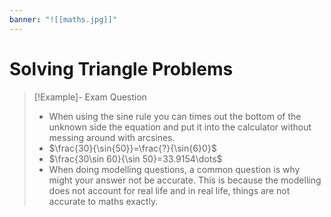 ```yaml
---
banner: "![[maths.jpg]]"
---
```

# Solving Triangle Problems

> [!Example]- Exam Question
> - When using the sine rule you can times out the bottom of the unknown side the equation and put it into the calculator without messing around with arcsines.
> - $\frac{30}{\sin{50}}=\frac{?}{\sin{6}0}$
> - $\frac{30\sin 60}{\sin 50}=33.9154\dots$
> - When doing modelling questions, a common question is why might your answer not be accurate. This is because the modelling does not account for real life and in real life, things are not accurate to maths exactly.

